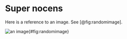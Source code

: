 # Super nocens

Here is a reference to an image. See [@fig:randomimage].

![an image](https://picsum.photos/200/300){#fig:randomimage}
